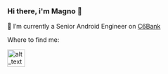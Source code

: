 ### Hi there, i'm Magno 👋

🔭 I’m currently a Senior Android Engineer on [C6Bank](https://www.c6bank.com.br/)

Where to find me:

[<img alt="alt_text" width="40px" src="https://github.com/bradvin/social-share-urls/blob/master/images/logo-icons/linkedin.jpg" />](https://www.linkedin.com/in/magno-ramos/)
